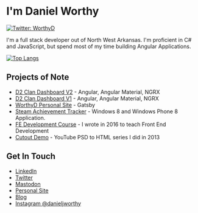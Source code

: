 ﻿# I'm Daniel Worthy

[![Twitter: WorthyD](https://img.shields.io/twitter/follow/worthyd?style=social)](https://twitter.com/worthyd)

I'm a full stack developer out of North West Arkansas. I'm proficient in C# and JavaScript, but spend most of my time building Angular Applications.

[![Top Langs](https://github-readme-stats.vercel.app/api/top-langs/?username=worthyd&layout=compact)](https://github.com/anuraghazra/github-readme-stats)

## Projects of Note

- [D2 Clan Dashboard V2](https://github.com/WorthyD/destiny-clan-dashboard) - Angular, Angular Material, NGRX
- [D2 Clan Dashboard V1](https://github.com/WorthyD/d2-clandashboard) - Angular, Angular Material, NGRX
- [WorthyD Personal Site](https://github.com/WorthyD/WorthyD-worthyd.com) - Gatsby 
- [Steam Achievement Tracker](https://github.com/WorthyD/steam-achievement-tracker-app) - Windows 8 and Windows Phone 8 Application.
- [FE Development Course](https://github.com/WorthyD/front-end-development-course-info) - I wrote in 2016 to teach Front End Development
- [Cutout Demo](https://github.com/WorthyD/WorthyD-Cutout-Demo) - YouTube PSD to HTML series I did in 2013

## Get In Touch

- [LinkedIn](https://www.linkedin.com/in/worthyd/)
- [Twitter](https://twitter.com/worthyd)
- [Mastodon](https://mastodon.world/@WorthyD)
- [Personal Site](https://worthyd.com)
- [Blog](https://worthyd.com/blog)
- [Instagram @danieljworthy](https://www.instagram.com/danieljworthy/)
